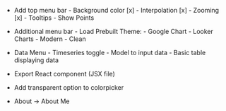 - Add top menu bar
		- Background color [x]
		- Interpolation [x]
		- Zooming [x]
		- Tooltips
		- Show Points

- Additional menu bar
		- Load Prebuilt Theme:
		- Google Chart
		- Looker Charts
		- Modern
		- Clean

- Data Menu
		- Timeseries toggle
		- Model to input data
		- Basic table displaying data

- Export React component (JSX file)
- Add transparent option to colorpicker
- About -> About Me